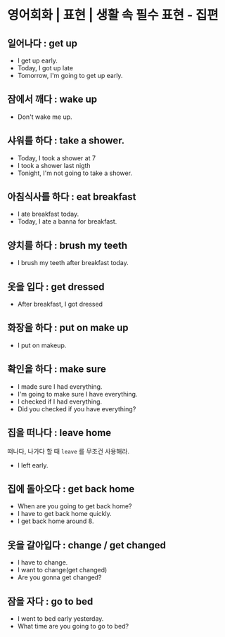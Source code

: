 # 영어회화 | 표현 | 생활 속 필수 표현 - 집편

## 일어나다 : get up

* I get up early.
* Today, I got up late
* Tomorrow, I'm going to get up early.

## 잠에서 깨다 : wake up

* Don't wake me up.

## 샤워를 하다 : take a shower.

* Today, I took a shower at 7
* I took a shower last nigth
* Tonight, I'm not going to take a shower.

## 아침식사를 하다 : eat breakfast

* I ate breakfast today.
* Today, I ate a banna for breakfast.

## 양치를 하다 : brush my teeth

* I brush my teeth after breakfast today.

## 옷을 입다 : get dressed

* After breakfast, I got dressed

## 화장을 하다 : put on make up

* I put on makeup.

## 확인을 하다 : make sure

* I made sure I had everything.
* I'm going to make sure I have everything.
* I checked if I had everything.
* Did you checked if you have everything?

## 집을 떠나다 : leave home

떠나다, 나가다 할 때 `leave` 를 무조건 사용해라.

* I left early.

## 집에 돌아오다 : get back home

* When are you going to get back home?
* I have to get back home quickly.
* I get back home around 8.

## 옷을 갈아입다 : change / get changed

* I have to change.
* I want to change(get changed)
* Are you gonna get changed?

## 잠을 자다 : go to bed

* I went to bed early yesterday.
* What time are you going to go to bed?
